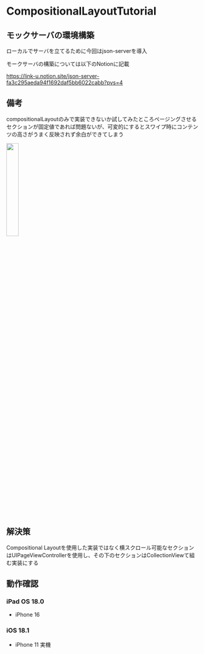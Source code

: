 # CompositionalLayoutTutorial

## モックサーバの環境構築
ローカルでサーバを立てるために今回はjson-serverを導入

モークサーバの構築については以下のNotionに記載

https://link-u.notion.site/json-server-fa3c295aeda94f1692daf5bb6022cabb?pvs=4

## 備考
compositionalLayoutのみで実装できないか試してみたところページングさせるセクションが固定値であれば問題ないが、可変的にするとスワイプ時にコンテンツの高さがうまく反映されず余白ができてしまう

<img src="https://github.com/user-attachments/assets/f9519c50-38d4-427a-b8fe-b71b01deff2a" width = "25%">

## 解決策
Compositional Layoutを使用した実装ではなく横スクロール可能なセクションはUIPageViewControllerを使用し、その下のセクションはCollectionViewて組む実装にする

## 動作確認
### iPad OS 18.0
- iPhone 16
### iOS 18.1
- iPhone 11 実機
